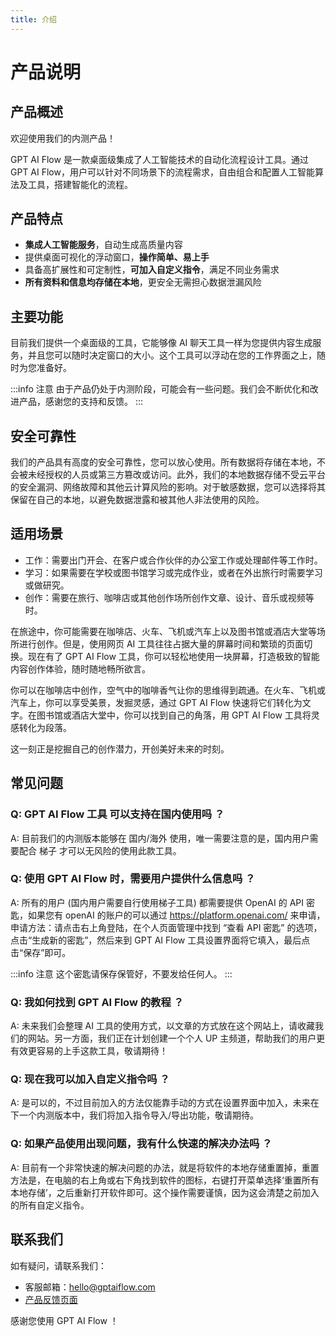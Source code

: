 ```yaml
---
title: 介绍
---
```


# 产品说明

## 产品概述

<!-- GPT AI Flow 是一款桌面级集成了人工智能技术的自动化流程设计工具。 -->

欢迎使用我们的内测产品！

GPT AI Flow 是一款桌面级集成了人工智能技术的自动化流程设计工具。通过 GPT AI Flow，用户可以针对不同场景下的流程需求，自由组合和配置人工智能算法及工具，搭建智能化的流程。

<!-- GPTAiFlow 提供了全面且易用的流程设计平台，包含了前端可视化的流程编辑器和后端实时的任务执行引擎，帮助用户集中精力解决业务问题，而不需要担心繁琐的流程配置。 -->

## 产品特点

- **集成人工智能服务**，自动生成高质量内容
- 提供桌面可视化的浮动窗口，**操作简单、易上手**
- 具备高扩展性和可定制性，**可加入自定义指令**，满足不同业务需求
- **所有资料和信息均存储在本地**，更安全无需担心数据泄漏风险
  <!-- - 集成多种人工智能算法及工具，支持灵活组合和定制 -->
  <!-- - 提供前端可视化的流程编辑器，操作简单、易上手 -->

## 主要功能

目前我们提供一个桌面级的工具，它能够像 AI 聊天工具一样为您提供内容生成服务，并且您可以随时决定窗口的大小。这个工具可以浮动在您的工作界面之上，随时为您准备好。

:::info 注意
由于产品仍处于内测阶段，可能会有一些问题。我们会不断优化和改进产品，感谢您的支持和反馈。
:::

## 安全可靠性

我们的产品具有高度的安全可靠性，您可以放心使用。所有数据将存储在本地，不会被未经授权的人员或第三方篡改或访问。此外，我们的本地数据存储不受云平台的安全漏洞、网络故障和其他云计算风险的影响。对于敏感数据，您可以选择将其保留在自己的本地，以避免数据泄露和被其他人非法使用的风险。

## 适用场景

- 工作：需要出门开会、在客户或合作伙伴的办公室工作或处理邮件等工作时。
- 学习：如果需要在学校或图书馆学习或完成作业，或者在外出旅行时需要学习或做研究。
- 创作：需要在旅行、咖啡店或其他创作场所创作文章、设计、音乐或视频等时。

在旅途中，你可能需要在咖啡店、火车、飞机或汽车上以及图书馆或酒店大堂等场所进行创作。但是，使用网页 AI 工具往往占据大量的屏幕时间和繁琐的页面切换。现在有了 GPT AI Flow 工具，你可以轻松地使用一块屏幕，打造极致的智能内容创作体验，随时随地畅所欲言。

你可以在咖啡店中创作，空气中的咖啡香气让你的思维得到疏通。在火车、飞机或汽车上，你可以享受美景，发掘灵感，通过 GPT AI Flow 快速将它们转化为文字。在图书馆或酒店大堂中，你可以找到自己的角落，用 GPT AI Flow 工具将灵感转化为段落。

这一刻正是挖掘自己的创作潜力，开创美好未来的时刻。

## 常见问题

### Q: GPT AI Flow 工具 可以支持在国内使用吗 ？

A: 目前我们的内测版本能够在 国内/海外 使用，唯一需要注意的是，国内用户需要配合 梯子 才可以无风险的使用此款工具。

### Q: 使用 GPT AI Flow 时，需要用户提供什么信息吗 ？

A: 所有的用户 (国内用户需要自行使用梯子工具) 都需要提供 OpenAI 的 API 密匙，如果您有 openAI 的账户的可以通过 https://platform.openai.com/ 来申请，申请方法：请点击右上角登陆，在个人页面管理中找到 “查看 API 密匙” 的选项，点击“生成新的密匙”，然后来到 GPT AI Flow 工具设置界面将它填入，最后点击“保存”即可。

:::info 注意
这个密匙请保存保管好，不要发给任何人。
:::

### Q: 我如何找到 GPT AI Flow 的教程 ？

A: 未来我们会整理 AI 工具的使用方式，以文章的方式放在这个网站上，请收藏我们的网站。另一方面，我们正在计划创建一个个人 UP 主频道，帮助我们的用户更有效更容易的上手这款工具，敬请期待！

### Q: 现在我可以加入自定义指令吗 ？

A: 是可以的，不过目前加入的方法仅能靠手动的方式在设置界面中加入，未来在下一个内测版本中，我们将加入指令导入/导出功能，敬请期待。

### Q: 如果产品使用出现问题，我有什么快速的解决办法吗 ？

A: 目前有一个非常快速的解决问题的办法，就是将软件的本地存储重置掉，重置方法是，在电脑的右上角或右下角找到软件的图标，右键打开菜单选择‘重置所有本地存储’，之后重新打开软件即可。这个操作需要谨慎，因为这会清楚之前加入的所有自定义指令。

## 联系我们

如有疑问，请联系我们：

- 客服邮箱：hello@gptaiflow.com
- [产品反馈页面](https://wj.qq.com/s2/12214642/c9c6)

感谢您使用 GPT AI Flow ！
